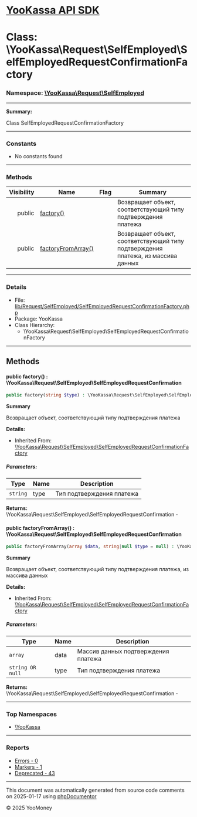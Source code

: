 # [YooKassa API SDK](../home.md)

# Class: \YooKassa\Request\SelfEmployed\SelfEmployedRequestConfirmationFactory
### Namespace: [\YooKassa\Request\SelfEmployed](../namespaces/yookassa-request-selfemployed.md)
---
**Summary:**

Class SelfEmployedRequestConfirmationFactory


---
### Constants
* No constants found

---
### Methods
| Visibility | Name | Flag | Summary |
| ----------:| ---- | ---- | ------- |
| public | [factory()](../classes/YooKassa-Request-SelfEmployed-SelfEmployedRequestConfirmationFactory.md#method_factory) |  | Возвращает объект, соответствующий типу подтверждения платежа |
| public | [factoryFromArray()](../classes/YooKassa-Request-SelfEmployed-SelfEmployedRequestConfirmationFactory.md#method_factoryFromArray) |  | Возвращает объект, соответствующий типу подтверждения платежа, из массива данных |

---
### Details
* File: [lib/Request/SelfEmployed/SelfEmployedRequestConfirmationFactory.php](../../lib/Request/SelfEmployed/SelfEmployedRequestConfirmationFactory.php)
* Package: YooKassa
* Class Hierarchy:
  * \YooKassa\Request\SelfEmployed\SelfEmployedRequestConfirmationFactory

---
## Methods
<a name="method_factory" class="anchor"></a>
#### public factory() : \YooKassa\Request\SelfEmployed\SelfEmployedRequestConfirmation

```php
public factory(string $type) : \YooKassa\Request\SelfEmployed\SelfEmployedRequestConfirmation
```

**Summary**

Возвращает объект, соответствующий типу подтверждения платежа

**Details:**
* Inherited From: [\YooKassa\Request\SelfEmployed\SelfEmployedRequestConfirmationFactory](../classes/YooKassa-Request-SelfEmployed-SelfEmployedRequestConfirmationFactory.md)

##### Parameters:
| Type | Name | Description |
| ---- | ---- | ----------- |
| <code lang="php">string</code> | type  | Тип подтверждения платежа |

**Returns:** \YooKassa\Request\SelfEmployed\SelfEmployedRequestConfirmation - 


<a name="method_factoryFromArray" class="anchor"></a>
#### public factoryFromArray() : \YooKassa\Request\SelfEmployed\SelfEmployedRequestConfirmation

```php
public factoryFromArray(array $data, string|null $type = null) : \YooKassa\Request\SelfEmployed\SelfEmployedRequestConfirmation
```

**Summary**

Возвращает объект, соответствующий типу подтверждения платежа, из массива данных

**Details:**
* Inherited From: [\YooKassa\Request\SelfEmployed\SelfEmployedRequestConfirmationFactory](../classes/YooKassa-Request-SelfEmployed-SelfEmployedRequestConfirmationFactory.md)

##### Parameters:
| Type | Name | Description |
| ---- | ---- | ----------- |
| <code lang="php">array</code> | data  | Массив данных подтверждения платежа |
| <code lang="php">string OR null</code> | type  | Тип подтверждения платежа |

**Returns:** \YooKassa\Request\SelfEmployed\SelfEmployedRequestConfirmation - 



---

### Top Namespaces

* [\YooKassa](../namespaces/yookassa.md)

---

### Reports
* [Errors - 0](../reports/errors.md)
* [Markers - 1](../reports/markers.md)
* [Deprecated - 43](../reports/deprecated.md)

---

This document was automatically generated from source code comments on 2025-01-17 using [phpDocumentor](http://www.phpdoc.org/)

&copy; 2025 YooMoney